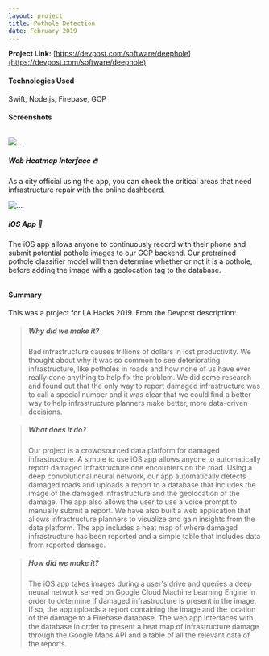 ```yaml
---
layout: project
title: Pothole Detection
date: February 2019
---
```


**Project Link:** [https://devpost.com/software/deephole](https://devpost.com/software/deephole)

#### Technologies Used
Swift, Node.js, Firebase, GCP

#### Screenshots

<div class="container" style="margin: 2rem 0;">
  <div class="row">
    <div class="col-sm-6">
    <div class="card">
        <img src="{{site.baseurl}}/projects/images/pothole-web.png" class="card-img-top" alt="...">
        <div class="card-body">
        <h5 class="card-title">Web Heatmap Interface 🔥</h5>
        <p class="card-text">
            As a city official using the app, you can check the critical areas that need
            infrastructure repair with the online dashboard.
        </p>
        </div>
    </div>
    </div>
    <div class="col-sm-6">
    <div class="card">
        <img src="{{site.baseurl}}/projects/images/pothole-ios.png" class="card-img-top" alt="...">
        <div class="card-body">
        <h5 class="card-title">iOS App 📱</h5>
        <p class="card-text">
            The iOS app allows anyone to continuously record with their phone and submit potential
            pothole images to our GCP backend. Our pretrained pothole classifier model will then
            determine whether or not it is a pothole, before adding the image with a geolocation tag
            to the database.
        </p>
        </div>
    </div>
    </div>
  </div>
</div>

#### Summary

This was a project for LA Hacks 2019. From the Devpost description:

> ##### Why did we make it?
> Bad infrastructure causes trillions of dollars in lost productivity. We thought about why it was so common to see deteriorating infrastructure, like potholes in roads and how none of us have ever really done anything to help fix the problem. We did some research and found out that the only way to report damaged infrastructure was to call a special number and it was clear that we could find a better way to help infrastructure planners make better, more data-driven decisions.

> ##### What does it do?
> Our project is a crowdsourced data platform for damaged infrastructure. A simple to use iOS app allows anyone to automatically report damaged infrastructure one encounters on the road. Using a deep convolutional neural network, our app automatically detects damaged roads and uploads a report to a database that includes the image of the damaged infrastructure and the geolocation of the damage. The app also allows the user to use a voice prompt to manually submit a report. We have also built a web application that allows infrastructure planners to visualize and gain insights from the data platform. The app includes a heat map of where damaged infrastructure has been reported and a simple table that includes data from reported damage.

> ##### How did we make it?
> The iOS app takes images during a user's drive and queries a deep neural network served on Google Cloud Machine Learning Engine in order to determine if damaged infrastructure is present in the image. If so, the app uploads a report containing the image and the location of the damage to a Firebase database. The web app interfaces with the database in order to present a heat map of infrastructure damage through the Google Maps API and a table of all the relevant data of the reports.